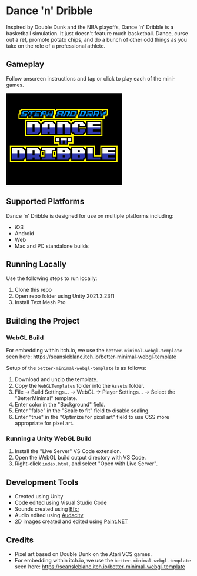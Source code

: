 # Dance 'n' Dribble
Inspired by Double Dunk and the NBA playoffs, Dance 'n' Dribble is a basketball simulation.  It just doesn't feature much basketball. Dance, curse out a ref, promote potato chips, and do a bunch of other odd things as you take on the role of a professional athlete.

## Gameplay
Follow onscreen instructions and tap or click to play each of the mini-games.

![Dance 'n' Dribble gameplay](https://github.com/mklewandowski/dance-and-dribble/blob/main/Assets/Images/dance-dribble-gameplay.gif?raw=true)

## Supported Platforms
Dance 'n' Dribble is designed for use on multiple platforms including:
- iOS
- Android
- Web
- Mac and PC standalone builds

## Running Locally
Use the following steps to run locally:
1. Clone this repo
2. Open repo folder using Unity 2021.3.23f1
3. Install Text Mesh Pro

## Building the Project

### WebGL Build
For embedding within itch.io, we use the `better-minimal-webgl-template` seen here:
https://seansleblanc.itch.io/better-minimal-webgl-template

Setup of the `better-minimal-webgl-template` is as follows:
1. Download and unzip the template.
2. Copy the `WebGLTemplates` folder into the `Assets` folder.
3. File -> Build Settings... -> WebGL -> Player Settings... -> Select the "BetterMinimal" template.
4. Enter color in the "Background" field.
5. Enter "false" in the "Scale to fit" field to disable scaling.
6. Enter "true" in the "Optimize for pixel art" field to use CSS more appropriate for pixel art.

### Running a Unity WebGL Build
1. Install the "Live Server" VS Code extension.
2. Open the WebGL build output directory with VS Code.
3. Right-click `index.html`, and select "Open with Live Server".

## Development Tools
- Created using Unity
- Code edited using Visual Studio Code
- Sounds created using [Bfxr](https://www.bfxr.net/)
- Audio edited using [Audacity](https://www.audacityteam.org/)
- 2D images created and edited using [Paint.NET](https://www.getpaint.net/)

## Credits
- Pixel art based on Double Dunk on the Atari VCS games.
- For embedding within itch.io, we use the `better-minimal-webgl-template` seen here:
https://seansleblanc.itch.io/better-minimal-webgl-template